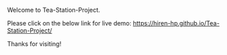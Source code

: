 Welcome to Tea-Station-Project.

Please click on the below link for live demo: https://hiren-hp.github.io/Tea-Station-Project/ 

Thanks for visiting!

